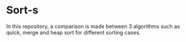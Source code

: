 # Sort-s
In this repository, a comparison is made between 3 algorithms such as quick, merge and heap sort for different sorting cases.
